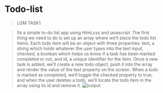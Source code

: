 # Todo-list
>LGM TASK1 

>Its a simple to-do list app using Html,css and javascript .The first thing we need to do is set up an array where we’ll place the todo list items. Each todo item will be an object with three properties: text, a string which holds whatever the user types into the text input, checked, a boolean which helps us know if a task has been marked completed or not, and id, a unique identifier for the item.
>Once a new task is added, we’ll create a new todo object, push it into the array and render the value of the text property on the screen. When a todo is marked as completed, we’ll toggle the checked property to true, and when the user deletes a todo, we’ll locate the todo item in the array using its id and remove it.
![output](https://user-images.githubusercontent.com/83532122/179412935-4650eae4-e845-483b-9c9f-90576a7c8380.jpeg)
